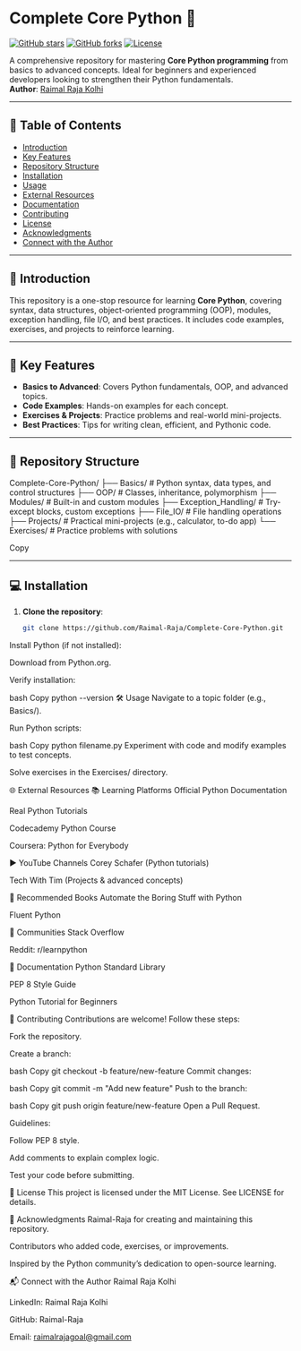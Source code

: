# Complete Core Python 🐍

[![GitHub stars](https://img.shields.io/github/stars/Raimal-Raja/Complete-Core-Python?style=social)](https://github.com/Raimal-Raja/Complete-Core-Python/stargazers)
[![GitHub forks](https://img.shields.io/github/forks/Raimal-Raja/Complete-Core-Python?style=social)](https://github.com/Raimal-Raja/Complete-Core-Python/network/members)
[![License](https://img.shields.io/badge/License-MIT-blue)](https://opensource.org/licenses/MIT)

A comprehensive repository for mastering **Core Python programming** from basics to advanced concepts. Ideal for beginners and experienced developers looking to strengthen their Python fundamentals.  
**Author**: [Raimal Raja Kolhi](https://www.linkedin.com/in/raimal-raja-kolhi-9422351b6/?originalSubdomain=pk)

---

## 📖 Table of Contents
- [Introduction](#-introduction)
- [Key Features](#-key-features)
- [Repository Structure](#-repository-structure)
- [Installation](#-installation)
- [Usage](#-usage)
- [External Resources](#-external-resources)
- [Documentation](#-documentation)
- [Contributing](#-contributing)
- [License](#-license)
- [Acknowledgments](#-acknowledgments)
- [Connect with the Author](#-connect-with-the-author)

---

## 🚀 Introduction

This repository is a one-stop resource for learning **Core Python**, covering syntax, data structures, object-oriented programming (OOP), modules, exception handling, file I/O, and best practices. It includes code examples, exercises, and projects to reinforce learning.

---

## 🔑 Key Features
- **Basics to Advanced**: Covers Python fundamentals, OOP, and advanced topics.
- **Code Examples**: Hands-on examples for each concept.
- **Exercises & Projects**: Practice problems and real-world mini-projects.
- **Best Practices**: Tips for writing clean, efficient, and Pythonic code.

---

## 📂 Repository Structure
Complete-Core-Python/
├── Basics/ # Python syntax, data types, and control structures
├── OOP/ # Classes, inheritance, polymorphism
├── Modules/ # Built-in and custom modules
├── Exception_Handling/ # Try-except blocks, custom exceptions
├── File_IO/ # File handling operations
├── Projects/ # Practical mini-projects (e.g., calculator, to-do app)
└── Exercises/ # Practice problems with solutions

Copy

---

## 💻 Installation

1. **Clone the repository**:
   ```bash
   git clone https://github.com/Raimal-Raja/Complete-Core-Python.git
Install Python (if not installed):

Download from Python.org.

Verify installation:

bash
Copy
python --version
🛠️ Usage
Navigate to a topic folder (e.g., Basics/).

Run Python scripts:

bash
Copy
python filename.py
Experiment with code and modify examples to test concepts.

Solve exercises in the Exercises/ directory.

🌐 External Resources
📚 Learning Platforms
Official Python Documentation

Real Python Tutorials

Codecademy Python Course

Coursera: Python for Everybody

▶️ YouTube Channels
Corey Schafer (Python tutorials)

Tech With Tim (Projects & advanced concepts)

📖 Recommended Books
Automate the Boring Stuff with Python

Fluent Python

💬 Communities
Stack Overflow

Reddit: r/learnpython

📄 Documentation
Python Standard Library

PEP 8 Style Guide

Python Tutorial for Beginners

🤝 Contributing
Contributions are welcome! Follow these steps:

Fork the repository.

Create a branch:

bash
Copy
git checkout -b feature/new-feature
Commit changes:

bash
Copy
git commit -m "Add new feature"
Push to the branch:

bash
Copy
git push origin feature/new-feature
Open a Pull Request.

Guidelines:

Follow PEP 8 style.

Add comments to explain complex logic.

Test your code before submitting.

📜 License
This project is licensed under the MIT License. See LICENSE for details.

🙏 Acknowledgments
Raimal-Raja for creating and maintaining this repository.

Contributors who added code, exercises, or improvements.

Inspired by the Python community’s dedication to open-source learning.

📬 Connect with the Author
Raimal Raja Kolhi

LinkedIn: Raimal Raja Kolhi

GitHub: Raimal-Raja

Email: raimalrajagoal@gmail.com
